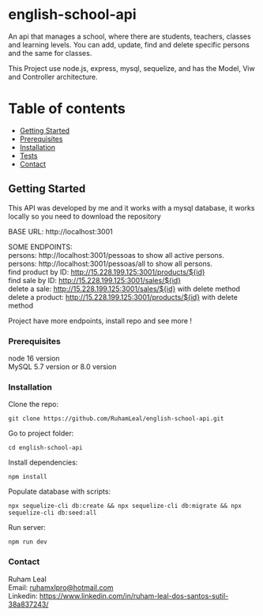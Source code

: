 # english-school-api

An api that manages a school, where there are students, teachers, classes and learning levels. You can add, update, find and delete specific persons and the same for classes.    

This Project use node.js, express, mysql, sequelize, and has the Model, Viw and Controller architecture.


# Table of contents

- [Getting Started](#getting-started)
- [Prerequisites](#prerequisites)
- [Installation](#installation)
- [Tests](#tests)
- [Contact](#contact)

## Getting Started

This API was developed by me and it works with a mysql database, it works locally so you need to download the repository       



BASE URL: http://localhost:3001

SOME ENDPOINTS:    
persons: http://localhost:3001/pessoas to show all active persons.        
persons: http://localhost:3001/pessoas/all to show all persons.            
find product by ID: http://15.228.199.125:3001/products/${id}            
find sale by ID: http://15.228.199.125:3001/sales/${id}     
delete a sale: http://15.228.199.125:3001/sales/${id}  with delete method      
delete a product: http://15.228.199.125:3001/products/${id}  with delete method     

Project have more endpoints, install repo and see more !

### Prerequisites

node 16 version         
MySQL 5.7 version or 8.0 version              

### Installation  

Clone the repo:     
```
git clone https://github.com/RuhamLeal/english-school-api.git    
```

Go to project folder:     
```
cd english-school-api   
```

Install dependencies:     
```
npm install    
```

Populate database with scripts:    
```
npx sequelize-cli db:create && npx sequelize-cli db:migrate && npx sequelize-cli db:seed:all   
```

Run server:
```
npm run dev    
```             
### Contact

Ruham Leal    
Email: ruhamxlpro@hotmail.com    
Linkedin: https://www.linkedin.com/in/ruham-leal-dos-santos-sutil-38a837243/
